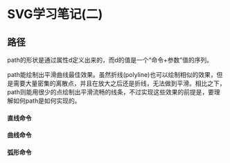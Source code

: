 # SVG学习笔记(二)

## 路径

path的形状是通过属性d定义出来的，而d的值是一个“命令+参数”值的序列。

path能绘制出平滑曲线最佳效果。虽然折线(polyline)也可以绘制相似的效果，但是需要大量密集的离散点，并且在放大之后还是折线，无法做到平滑。相比之下，path则能用很少的点绘制出平滑流畅的线条，不过实现这些效果的前提是，要理解如何path是如何实现的。


#### 直线命令

#### 曲线命令

#### 弧形命令

